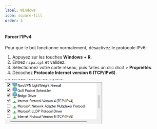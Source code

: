 ```yaml
---
label: Windows
icon: square-fill
order: 3
---
```


#### Forcer l'IPv4

Pour que le bot fonctionne normalement, désactivez le protocole IPv6 :

1. Appuyez sur les touches **Windows + R**.
2. Entrez `ncpa.cpl` et validez.
3. Sélectionnez votre carte réseau, puis faites un clic droit > **Propriétés**.
4. Décochez **Protocole Internet version 6 (TCP/IPv6)**.

![Désactiver IPv6](/static/windows/config-reseau.png)
